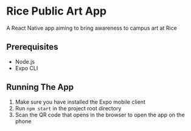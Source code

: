 # Rice Public Art App
A React Native app aiming to bring awareness to campus art at Rice

## Prerequisites
- Node.js
- Expo CLI

## Running The App
1. Make sure you have installed the Expo mobile client
2. Run ```npm start``` in the project root directory
3. Scan the QR code that opens in the browser to open the app on the phone
